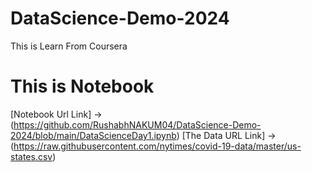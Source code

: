 # DataScience-Demo-2024
This is Learn From Coursera 


# This is Notebook  
[Notebook Url Link] -> (https://github.com/RushabhNAKUM04/DataScience-Demo-2024/blob/main/DataScienceDay1.ipynb)
[The Data URL Link] -> (https://raw.githubusercontent.com/nytimes/covid-19-data/master/us-states.csv)
